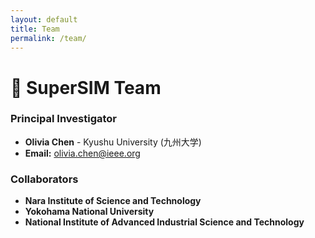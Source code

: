 ```yaml
---
layout: default
title: Team
permalink: /team/
---
```


# 👥 SuperSIM Team

### **Principal Investigator**
- **Olivia Chen** - Kyushu University (九州大学)
- **Email:** olivia.chen@ieee.org

### **Collaborators**
- **Nara Institute of Science and Technology**
- **Yokohama National University**
- **National Institute of Advanced Industrial Science and Technology**
